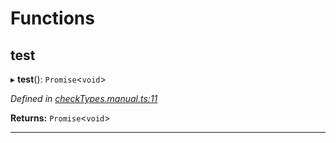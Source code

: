 

# Functions

<a id="test"></a>

##  test

▸ **test**(): `Promise`<`void`>

*Defined in [checkTypes.manual.ts:11](https://github.com/polkadot-js/api/blob/9a56f1b/packages/api/src/checkTypes.manual.ts#L11)*

**Returns:** `Promise`<`void`>

___

